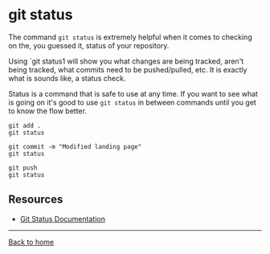 # git status 

The command `git status` is extremely helpful when it comes to checking on the, you guessed it, status of your repository.

Using `git status1 will show you what changes are being tracked, aren't being tracked, what commits need to be pushed/pulled, etc.
It is exactly what is sounds like, a status check. 

Status is a command that is safe to use at any time. 
If you want to see what is going on it's good to use `git status` in between commands until you get to know the flow better. 

```
git add . 
git status

git commit -m "Modified landing page"
git status

git push 
git status
```

## Resources

- [Git Status Documentation](https://git-scm.com/docs/git-status)

---

[Back to home](../README.md)

